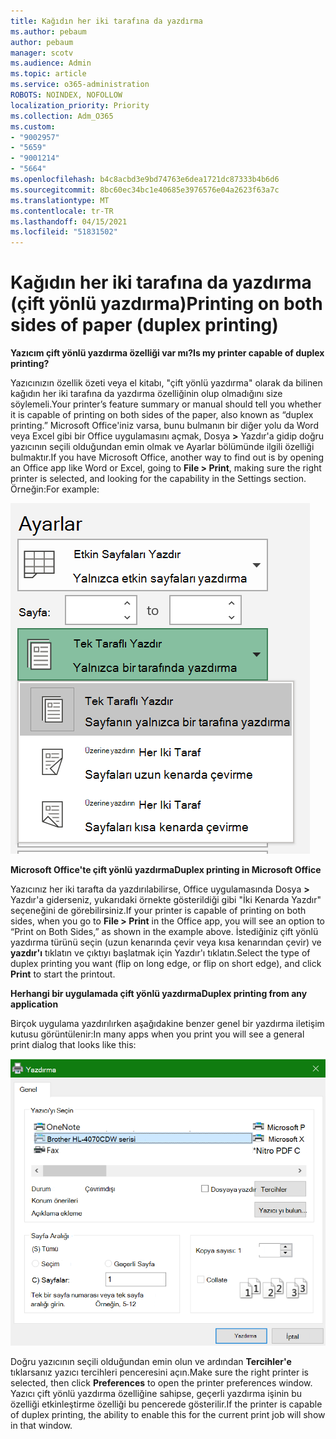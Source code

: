 ```yaml
---
title: Kağıdın her iki tarafına da yazdırma
ms.author: pebaum
author: pebaum
manager: scotv
ms.audience: Admin
ms.topic: article
ms.service: o365-administration
ROBOTS: NOINDEX, NOFOLLOW
localization_priority: Priority
ms.collection: Adm_O365
ms.custom:
- "9002957"
- "5659"
- "9001214"
- "5664"
ms.openlocfilehash: b4c8acbd3e9bd74763e6dea1721dc87333b4b6d6
ms.sourcegitcommit: 8bc60ec34bc1e40685e3976576e04a2623f63a7c
ms.translationtype: MT
ms.contentlocale: tr-TR
ms.lasthandoff: 04/15/2021
ms.locfileid: "51831502"
---
```

# <a name="printing-on-both-sides-of-paper-duplex-printing"></a><span data-ttu-id="31e57-102">Kağıdın her iki tarafına da yazdırma (çift yönlü yazdırma)</span><span class="sxs-lookup"><span data-stu-id="31e57-102">Printing on both sides of paper (duplex printing)</span></span>

<span data-ttu-id="31e57-103">**Yazıcım çift yönlü yazdırma özelliği var mı?**</span><span class="sxs-lookup"><span data-stu-id="31e57-103">**Is my printer capable of duplex printing?**</span></span>

<span data-ttu-id="31e57-104">Yazıcınızın özellik özeti veya el kitabı, "çift yönlü yazdırma" olarak da bilinen kağıdın her iki tarafına da yazdırma özelliğinin olup olmadığını size söylemeli.</span><span class="sxs-lookup"><span data-stu-id="31e57-104">Your printer’s feature summary or manual should tell you whether it is capable of printing on both sides of the paper, also known as “duplex printing.”</span></span> <span data-ttu-id="31e57-105">Microsoft Office'iniz varsa, bunu bulmanın bir diğer yolu da Word veya Excel gibi bir Office uygulamasını açmak, Dosya **>** Yazdır'a gidip doğru yazıcının seçili olduğundan emin olmak ve Ayarlar bölümünde ilgili özelliği bulmaktır.</span><span class="sxs-lookup"><span data-stu-id="31e57-105">If you have Microsoft Office, another way to find out is by opening an Office app like Word or Excel, going to **File > Print**, making sure the right printer is selected, and looking for the capability in the Settings section.</span></span> <span data-ttu-id="31e57-106">Örneğin:</span><span class="sxs-lookup"><span data-stu-id="31e57-106">For example:</span></span> 

![Yazıcı ayarları](media/print-settings.png)

<span data-ttu-id="31e57-108">**Microsoft Office'te çift yönlü yazdırma**</span><span class="sxs-lookup"><span data-stu-id="31e57-108">**Duplex printing in Microsoft Office**</span></span>

<span data-ttu-id="31e57-109">Yazıcınız her iki tarafta da yazdırılabilirse, Office uygulamasında Dosya **>** Yazdır'a giderseniz, yukarıdaki örnekte gösterildiği gibi "İki Kenarda Yazdır" seçeneğini de görebilirsiniz.</span><span class="sxs-lookup"><span data-stu-id="31e57-109">If your printer is capable of printing on both sides, when you go to **File > Print** in the Office app, you will see an option to “Print on Both Sides,” as shown in the example above.</span></span>  <span data-ttu-id="31e57-110">İstediğiniz çift yönlü yazdırma türünü seçin (uzun kenarında çevir veya kısa kenarından çevir) ve **yazdır'ı** tıklatın ve çıktıyı başlatmak için Yazdır'ı tıklatın.</span><span class="sxs-lookup"><span data-stu-id="31e57-110">Select the type of duplex printing you want (flip on long edge, or flip on short edge), and click **Print** to start the printout.</span></span>

<span data-ttu-id="31e57-111">**Herhangi bir uygulamada çift yönlü yazdırma**</span><span class="sxs-lookup"><span data-stu-id="31e57-111">**Duplex printing from any application**</span></span>

<span data-ttu-id="31e57-112">Birçok uygulama yazdırılırken aşağıdakine benzer genel bir yazdırma iletişim kutusu görüntülenir:</span><span class="sxs-lookup"><span data-stu-id="31e57-112">In many apps when you print you will see a general print dialog that looks like this:</span></span> 

![Yazdır iletişim kutusu](media/print-dialog.png)

<span data-ttu-id="31e57-114">Doğru yazıcının seçili olduğundan emin olun ve ardından **Tercihler'e** tıklarsanız yazıcı tercihleri penceresini açın.</span><span class="sxs-lookup"><span data-stu-id="31e57-114">Make sure the right printer is selected, then click **Preferences** to open the printer preferences window.</span></span> <span data-ttu-id="31e57-115">Yazıcı çift yönlü yazdırma özelliğine sahipse, geçerli yazdırma işinin bu özelliği etkinleştirme özelliği bu pencerede gösterilir.</span><span class="sxs-lookup"><span data-stu-id="31e57-115">If the printer is capable of duplex printing, the ability to enable this for the current print job will show in that window.</span></span>
